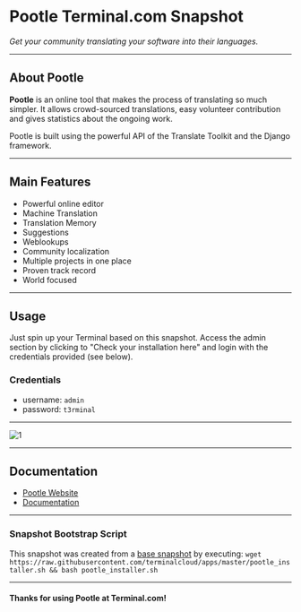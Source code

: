 # **Pootle** Terminal.com Snapshot

*Get your community translating your software into their languages.*

---

## About Pootle
**Pootle** is an online tool that makes the process of translating so much simpler. It allows crowd-sourced translations, easy volunteer contribution and gives statistics about the ongoing work.

Pootle is built using the powerful API of the Translate Toolkit and the Django framework.

---

## Main Features

- Powerful online editor
- Machine Translation
- Translation Memory
- Suggestions
- Weblookups
- Community localization
- Multiple projects in one place
- Proven track record
- World focused

---

## Usage

Just spin up your Terminal based on this snapshot. Access the admin section by clicking to "Check your installation here" and login with the credentials provided (see below).


### Credentials

- username: `admin`
- password: `t3rminal`

---

![1](IMAGE_URL)

---

## Documentation

- [Pootle Website]()
- [Documentation]()

---

### Snapshot Bootstrap Script

This snapshot was created from a [base snapshot](https://www.terminal.com/tiny/FzpHiTXG1K) by executing:
`wget https://raw.githubusercontent.com/terminalcloud/apps/master/pootle_installer.sh && bash pootle_installer.sh`

---

#### Thanks for using Pootle at Terminal.com!

